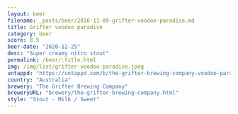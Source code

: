 ```yaml
---
layout: beer
filename: _posts/beer/2016-11-09-grifter-voodoo-paradise.md
title: Grifter voodoo paradise
category: beer
score: 8.5
beer-date: "2020-12-25"
desc: "Super creamy nitro stout"
permalink: /beer/:title.html
img: /img/list/grifter-voodoo-paradise.jpeg
untappd: "https://untappd.com/b/the-grifter-brewing-company-voodoo-paradise/1705233"
country: "Australia"
brewery: "The Grifter Brewing Company"
breweryURL: "brewery/the-grifter-brewing-company.html"
style: "Stout - Milk / Sweet"
---
```

